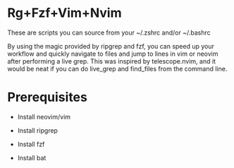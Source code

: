 # Rg+Fzf+Vim+Nvim
These are scripts you can source from your ~/.zshrc and/or ~/.bashrc

By using the magic provided by ripgrep and fzf, you can speed up your workflow and quickly navigate to files and jump to lines in vim or neovim after performing a live grep. This was inspired by telescope.nvim, and it would be neat if you can do live_grep and find_files from the command line. 

# Prerequisites

- Install neovim/vim
  
- Install ripgrep
  
- Install fzf

- Install bat
